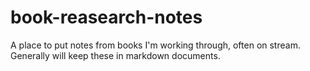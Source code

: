 # book-reasearch-notes
A place to put notes from books I'm working through, often on stream. Generally will keep these in markdown documents.
